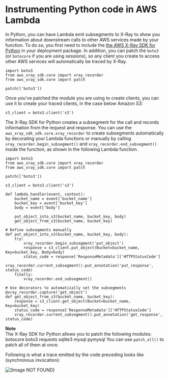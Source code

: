 # Instrumenting Python code in AWS Lambda<a name="python-tracing"></a>

In Python, you can have Lambda emit subsegments to X\-Ray to show you information about downstream calls to other AWS services made by your function\. To do so, you first need to include the [the AWS X\-Ray SDK for Python](https://docs.aws.amazon.com/xray/latest/devguide/xray-sdk-python.html) in your deployment package\. In addition, you can patch the `boto3` \(or `botocore` if you are using sessions\), so any client you create to access other AWS services will automatically be traced by X\-Ray\.

```
import boto3
from aws_xray_sdk.core import xray_recorder
from aws_xray_sdk.core import patch

patch(['boto3'])
```

Once you've patched the module you are using to create clients, you can use it to create your traced clients, in the case below Amazon S3:

```
s3_client = boto3.client('s3')
```

The X\-Ray SDK for Python creates a subsegment for the call and records information from the request and response\. You can use the `aws_xray_sdk_sdk.core.xray_recorder` to create subsegments automatically by decorating your Lambda functions or manually by calling `xray_recorder.begin_subsegment()` and `xray_recorder.end_subsegment()` inside the function, as shown in the following Lambda function\.

```
import boto3
from aws_xray_sdk.core import xray_recorder
from aws_xray_sdk.core import patch

patch(['boto3'])

s3_client = boto3.client('s3')

def lambda_handler(event, context):
    bucket_name = event['bucket_name']
    bucket_key = event['bucket_key']
    body = event['body']

    put_object_into_s3(bucket_name, bucket_key, body)
    get_object_from_s3(bucket_name, bucket_key)

# Define subsegments manually
def put_object_into_s3(bucket_name, bucket_key, body):
    try:
        xray_recorder.begin_subsegment('put_object')
        response = s3_client.put_object(Bucket=bucket_name, Key=bucket_key, Body=body)
        status_code = response['ResponseMetadata']['HTTPStatusCode']
        xray_recorder.current_subsegment().put_annotation('put_response', status_code)
    finally:
        xray_recorder.end_subsegment()

# Use decorators to automatically set the subsegments
@xray_recorder.capture('get_object')
def get_object_from_s3(bucket_name, bucket_key):
    response = s3_client.get_object(Bucket=bucket_name, Key=bucket_key)
    status_code = response['ResponseMetadata']['HTTPStatusCode']
    xray_recorder.current_subsegment().put_annotation('get_response', status_code)
```

**Note**  
The X\-Ray SDK for Python allows you to patch the following modules:  
botocore
boto3
requests
sqlite3
mysql
pymysql
You can use `patch_all()` to patch all of them at once\. 

Following is what a trace emitted by the code preceding looks like \(synchronous invocation\): 

![\[Image NOT FOUND\]](http://docs.aws.amazon.com/lambda/latest/dg/images/AWS_X_Ray_Python.png)
